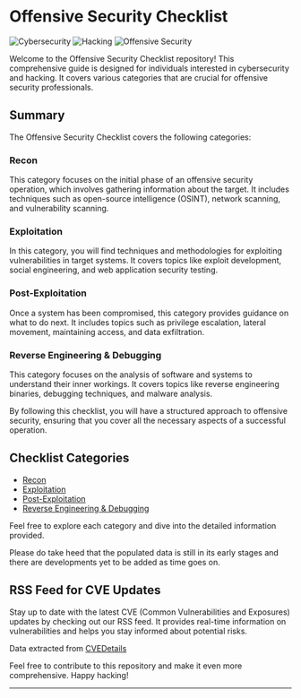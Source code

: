 # Offensive Security Checklist

![Cybersecurity](https://img.shields.io/badge/Cybersecurity-Checklist-blue)
![Hacking](https://img.shields.io/badge/Hacking-Checklist-red)
![Offensive Security](https://img.shields.io/badge/Offensive%20Security-Checklist-orange)

Welcome to the Offensive Security Checklist repository! This comprehensive guide is designed for individuals interested in cybersecurity and hacking. It covers various categories that are crucial for offensive security professionals.

## Summary

The Offensive Security Checklist covers the following categories:

### Recon

This category focuses on the initial phase of an offensive security operation, which involves gathering information about the target. It includes techniques such as open-source intelligence (OSINT), network scanning, and vulnerability scanning.

### Exploitation

In this category, you will find techniques and methodologies for exploiting vulnerabilities in target systems. It covers topics like exploit development, social engineering, and web application security testing.

### Post-Exploitation

Once a system has been compromised, this category provides guidance on what to do next. It includes topics such as privilege escalation, lateral movement, maintaining access, and data exfiltration.

### Reverse Engineering & Debugging

This category focuses on the analysis of software and systems to understand their inner workings. It covers topics like reverse engineering binaries, debugging techniques, and malware analysis.

By following this checklist, you will have a structured approach to offensive security, ensuring that you cover all the necessary aspects of a successful operation.

## Checklist Categories

- [Recon](Recon.md)
- [Exploitation](Exploitation.md)
- [Post-Exploitation](Post-Exploitation.md)
- [Reverse Engineering & Debugging](Reverse%20Engineering%20&%20Debugging.md)

Feel free to explore each category and dive into the detailed information provided.

Please do take heed that the populated data is still in its early stages and there are developments yet to be added as time goes on. 

## RSS Feed for CVE Updates

Stay up to date with the latest CVE (Common Vulnerabilities and Exposures) updates by checking out our RSS feed. It provides real-time information on vulnerabilities and helps you stay informed about potential risks.

Data extracted from [CVEDetails](https://www.cvedetails.com)

Feel free to contribute to this repository and make it even more comprehensive. Happy hacking!

---
